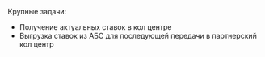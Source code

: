 Крупные задачи: 

- Получение актуальных ставок в кол центре
- Выгрузка ставок из АБС для последующей передачи в партнерский кол центр